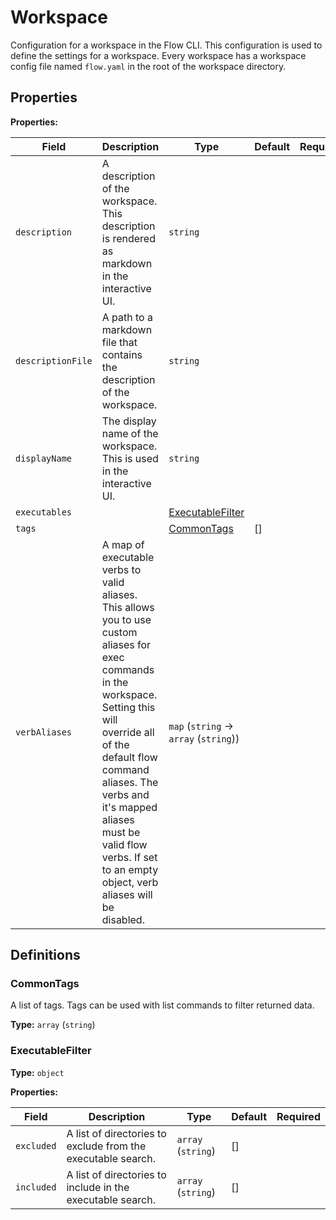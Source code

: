 [comment]: # (Documentation autogenerated by docsgen. Do not edit directly.)

# Workspace

Configuration for a workspace in the Flow CLI.
This configuration is used to define the settings for a workspace.
Every workspace has a workspace config file named `flow.yaml` in the root of the workspace directory.


## Properties


**Properties:**

| Field | Description | Type | Default | Required |
| ----- | ----------- | ---- | ------- | :--------: |
| `description` | A description of the workspace. This description is rendered as markdown in the interactive UI. | `string` |  |  |
| `descriptionFile` | A path to a markdown file that contains the description of the workspace. | `string` |  |  |
| `displayName` | The display name of the workspace. This is used in the interactive UI. | `string` |  |  |
| `executables` |  | [ExecutableFilter](#ExecutableFilter) | <no value> |  |
| `tags` |  | [CommonTags](#CommonTags) | [] |  |
| `verbAliases` | A map of executable verbs to valid aliases. This allows you to use custom aliases for exec commands in the workspace. Setting this will override all of the default flow command aliases. The verbs and it's mapped aliases must be valid flow verbs.  If set to an empty object, verb aliases will be disabled.  | `map` (`string` -> `array` (`string`)) | <no value> |  |


## Definitions

### CommonTags

A list of tags.
Tags can be used with list commands to filter returned data.


**Type:** `array` (`string`)




### ExecutableFilter



**Type:** `object`



**Properties:**

| Field | Description | Type | Default | Required |
| ----- | ----------- | ---- | ------- | :--------: |
| `excluded` | A list of directories to exclude from the executable search. | `array` (`string`) | [] |  |
| `included` | A list of directories to include in the executable search. | `array` (`string`) | [] |  |


